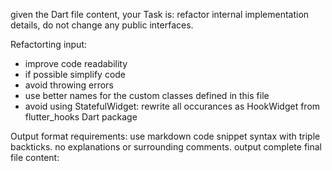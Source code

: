 given the Dart file content, your Task is: 
refactor internal implementation details, do not change any public interfaces.

Refactorting input:
* improve code readability
* if possible simplify code 
* avoid throwing errors
* use better names for the custom classes defined in this file
* avoid using StatefulWidget: rewrite all occurances as HookWidget from flutter_hooks Dart package


Output format requirements:
use markdown code snippet syntax with triple backticks.
no explanations or surrounding comments.
output complete final file content:
